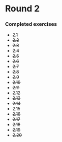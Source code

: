 # Round 2

### Completed exercises


* ~~2.1~~
* ~~2.2~~
* ~~2.3~~
* ~~2.4~~
* ~~2.5~~
* ~~2.6~~
* ~~2.7~~
* ~~2.8~~
* ~~2.9~~
* ~~2.10~~
* ~~2.11~~
* ~~2.12~~
* ~~2.13~~
* ~~2.14~~
* ~~2.15~~
* ~~2.16~~
* ~~2.17~~
* ~~2.18~~
* ~~2.19~~
* ~~2.20~~
